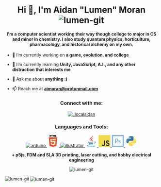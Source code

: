 <h1 align="center">Hi 👋, I'm Aidan "Lumen" Moran <img src="https://img.shields.io/badge/they-them-ff69b4" alt="lumen-git" /></h1>
<h4 align="center">I'm a computer scientist working their way though college to major in CS and minor in chemistry. I also study quantum physics, horticulture, pharmacology, and historical alchemy on my own.</h4>

- 🔭 I’m currently working on **a game, evolution, and college**

- 🌱 I’m currently learning **Unity, JavaScript, A.I., and any other distraction that interests me**

- 💬 Ask me about **anything :)**

- 📫 Reach me at **aimoran@protonmail.com**

<h3 align="center">Connect with me:</h3>
<p align="center">
<a href="https://instagram.com/_localaidan" target="blank"><img align="center" src="https://raw.githubusercontent.com/rahuldkjain/github-profile-readme-generator/master/src/images/icons/Social/instagram.svg" alt="_localaidan" height="30" width="40" /></a>
</p>

<h3 align="center">Languages and Tools:</h3>
<p align="center"> <a href="https://www.arduino.cc/" target="_blank" rel="noreferrer"> <img src="https://cdn.worldvectorlogo.com/logos/arduino-1.svg" alt="arduino" width="40" height="40"/> </a> <a href="https://www.w3.org/html/" target="_blank" rel="noreferrer"> <img src="https://raw.githubusercontent.com/devicons/devicon/master/icons/html5/html5-original-wordmark.svg" alt="html5" width="40" height="40"/> </a> <a href="https://www.adobe.com/in/products/illustrator.html" target="_blank" rel="noreferrer"> <img src="https://www.vectorlogo.zone/logos/adobe_illustrator/adobe_illustrator-icon.svg" alt="illustrator" width="40" height="40"/> </a> <a href="https://www.java.com" target="_blank" rel="noreferrer"> <img src="https://raw.githubusercontent.com/devicons/devicon/master/icons/java/java-original.svg" alt="java" width="40" height="40"/> </a> <a href="https://developer.mozilla.org/en-US/docs/Web/JavaScript" target="_blank" rel="noreferrer"> <img src="https://raw.githubusercontent.com/devicons/devicon/master/icons/javascript/javascript-original.svg" alt="javascript" width="40" height="40"/> </a> <a href="https://www.photoshop.com/en" target="_blank" rel="noreferrer"> <img src="https://raw.githubusercontent.com/devicons/devicon/master/icons/photoshop/photoshop-line.svg" alt="photoshop" width="40" height="40"/> </a> <a href="https://www.python.org" target="_blank" rel="noreferrer"> <img src="https://raw.githubusercontent.com/devicons/devicon/master/icons/python/python-original.svg" alt="python" width="40" height="40"/> </a></p>
<p align="center"><b>+ p5js, FDM and SLA 3D printing, laser cutting, and hobby electrical engineering</b></p>

<p align="center"> <img src="https://komarev.com/ghpvc/?username=lumen-git&label=Profile%20views&color=0e75b6&style=flat" alt="lumen-git" /> </p>

<p><img align="left" src="https://github-readme-stats.vercel.app/api/top-langs?username=lumen-git&show_icons=true&locale=en&layout=compact" alt="lumen-git" /></p>

<p>&nbsp;<img align="center" src="https://github-readme-stats.vercel.app/api?username=lumen-git&show_icons=true&locale=en" alt="lumen-git" /></p>
